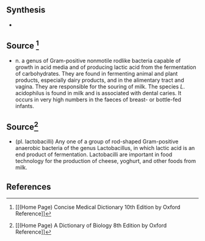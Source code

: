 ## Synthesis
- 
## Source [^1]
- n. a genus of Gram-positive nonmotile rodlike bacteria capable of growth in acid media and of producing lactic acid from the fermentation of carbohydrates. They are found in fermenting animal and plant products, especially dairy products, and in the alimentary tract and vagina. They are responsible for the souring of milk. The species $L$. acidophilus is found in milk and is associated with dental caries. It occurs in very high numbers in the faeces of breast- or bottle-fed infants.
## Source[^2]
- (pl. lactobacilli) Any one of a group of rod-shaped Gram-positive anaerobic bacteria of the genus Lactobacillus, in which lactic acid is an end product of fermentation. Lactobacilli are important in food technology for the production of cheese, yoghurt, and other foods from milk.
## References

[^1]: [[(Home Page) Concise Medical Dictionary 10th Edition by Oxford Reference]]
[^2]: [[(Home Page) A Dictionary of Biology 8th Edition by Oxford Reference]]